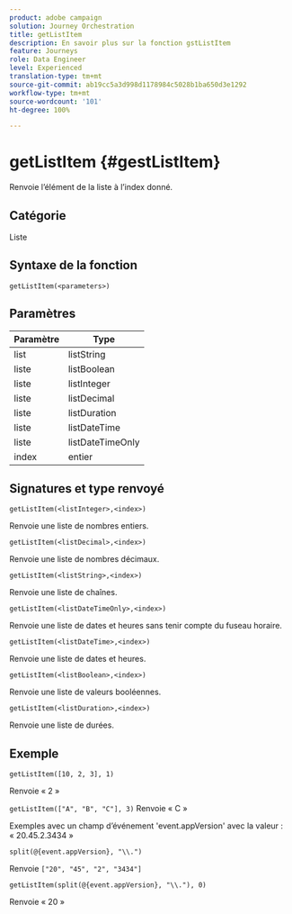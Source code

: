 ```yaml
---
product: adobe campaign
solution: Journey Orchestration
title: getListItem
description: En savoir plus sur la fonction gstListItem
feature: Journeys
role: Data Engineer
level: Experienced
translation-type: tm+mt
source-git-commit: ab19cc5a3d998d1178984c5028b1ba650d3e1292
workflow-type: tm+mt
source-wordcount: '101'
ht-degree: 100%

---
```



# getListItem {#gestListItem}

Renvoie l’élément de la liste à l’index donné.

## Catégorie

Liste

## Syntaxe de la fonction

`getListItem(<parameters>)`

## Paramètres

| Paramètre | Type |
|-----------|------------------|
| list | listString |
| liste | listBoolean |
| liste | listInteger |
| liste | listDecimal |
| liste | listDuration |
| liste | listDateTime |
| liste | listDateTimeOnly |
| index | entier |

## Signatures et type renvoyé

`getListItem(<listInteger>,<index>)`

Renvoie une liste de nombres entiers.

`getListItem(<listDecimal>,<index>)`

Renvoie une liste de nombres décimaux.

`getListItem(<listString>,<index>)`

Renvoie une liste de chaînes.

`getListItem(<listDateTimeOnly>,<index>)`

Renvoie une liste de dates et heures sans tenir compte du fuseau horaire.

`getListItem(<listDateTime>,<index>)`

Renvoie une liste de dates et heures.

`getListItem(<listBoolean>,<index>)`

Renvoie une liste de valeurs booléennes.

`getListItem(<listDuration>,<index>)`

Renvoie une liste de durées.

## Exemple

`getListItem([10, 2, 3], 1)`

Renvoie « 2 »

`getListItem(["A", "B", "C"], 3)`
Renvoie « C »

Exemples avec un champ d’événement &#39;event.appVersion&#39; avec la valeur : « 20.45.2.3434 »

`split(@{event.appVersion}, "\\.")`

Renvoie `["20", "45", "2", "3434"]`

`getListItem(split(@{event.appVersion}, "\\."), 0)`

Renvoie « 20 »